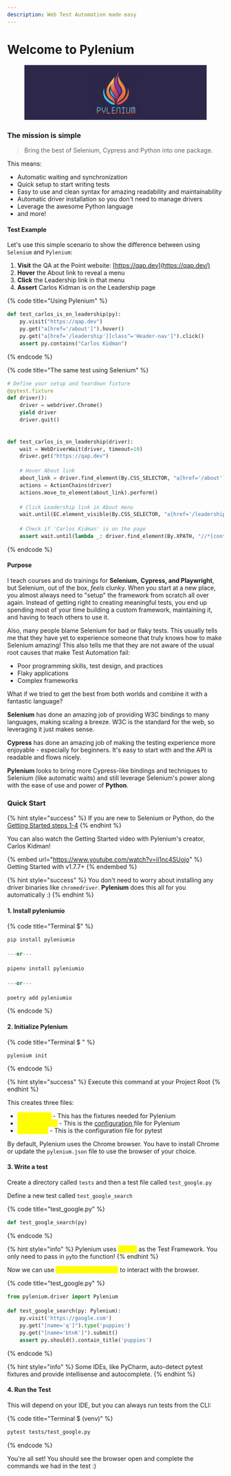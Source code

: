 ```yaml
---
description: Web Test Automation made easy
---
```


# Welcome to Pylenium

<figure><img src=".gitbook/assets/pylenium-banner.png" alt=""><figcaption></figcaption></figure>

### The mission is simple

> Bring the best of Selenium, Cypress and Python into one package.

This means:

* Automatic waiting and synchronization
* Quick setup to start writing tests
* Easy to use and clean syntax for amazing readability and maintainability
* Automatic driver installation so you don't need to manage drivers
* Leverage the awesome Python language
* and more!

#### Test Example

Let's use this simple scenario to show the difference between using `Selenium` and `Pylenium`:

1. **Visit** the QA at the Point website: [https://qap.dev](https://qap.dev/)
2. **Hover** the About link to reveal a menu
3. **Click** the Leadership link in that menu
4. **Assert** Carlos Kidman is on the Leadership page

{% code title="Using Pylenium" %}
```python
def test_carlos_is_on_leadership(py):
    py.visit("https://qap.dev")
    py.get("a[href='/about']").hover()
    py.get("a[href='/leadership'][class^='Header-nav']").click()
    assert py.contains("Carlos Kidman")
```
{% endcode %}

{% code title="The same test using Selenium" %}
```python
# Define your setup and teardown fixture
@pytest.fixture
def driver():
    driver = webdriver.Chrome()
    yield driver
    driver.quit()


def test_carlos_is_on_leadership(driver):
    wait = WebDriverWait(driver, timeout=10)
    driver.get("https://qap.dev")

    # Hover About link
    about_link = driver.find_element(By.CSS_SELECTOR, "a[href='/about']")
    actions = ActionChains(driver)
    actions.move_to_element(about_link).perform()

    # Click Leadership link in About menu
    wait.until(EC.element_visible(By.CSS_SELECTOR, "a[href='/leadership'][class^='Header-nav']")).click()

    # Check if 'Carlos Kidman' is on the page
    assert wait.until(lambda _: driver.find_element(By.XPATH, "//*[contains(text(), 'Carlos Kidman')]"))
```
{% endcode %}

#### Purpose

I teach courses and do trainings for **Selenium,** **Cypress, and Playwright**, but Selenium, out of the box, _feels_ clunky. When you start at a new place, you almost always need to "setup" the framework from scratch all over again. Instead of getting right to creating meaningful tests, you end up spending most of your time building a custom framework, maintaining it, and having to teach others to use it.

Also, many people blame Selenium for bad or flaky tests. This usually tells me that they have yet to experience someone that truly knows how to make Selenium amazing! This also tells me that they are not aware of the usual root causes that make Test Automation fail:

* Poor programming skills, test design, and practices
* Flaky applications
* Complex frameworks

What if we tried to get the best from both worlds and combine it with a fantastic language?

**Selenium** has done an amazing job of providing W3C bindings to many languages, making scaling a breeze. W3C is the standard for the web, so leveraging it just makes sense.

**Cypress** has done an amazing job of making the testing experience more enjoyable - especially for beginners. It's easy to start with and the API is readable and flows nicely.

**Pylenium** looks to bring more Cypress-like bindings and techniques to Selenium (like automatic waits) and still leverage Selenium's power along with the ease of use and power of **Python**.

### Quick Start

{% hint style="success" %}
If you are new to Selenium or Python, do the [Getting Started steps 1-4](docs/getting-started/virtual-environments.md)
{% endhint %}

You can also watch the Getting Started video with Pylenium's creator, Carlos Kidman!

{% embed url="https://www.youtube.com/watch?v=li1nc4SUojo" %}
Getting Started with v1.7.7+
{% endembed %}

{% hint style="success" %}
You don't need to worry about installing any driver binaries like `chromedriver`. **Pylenium** does this all for you automatically :)
{% endhint %}

#### 1. Install **pyleniumio**

{% code title="Terminal $" %}
```python
pip install pyleniumio

---or---

pipenv install pyleniumio

---or---

poetry add pyleniumio
```
{% endcode %}

#### 2. Initialize Pylenium

{% code title="Terminal $ " %}
```
pylenium init
```
{% endcode %}

{% hint style="success" %}
Execute this command at your Project Root
{% endhint %}

This creates three files:

* <mark style="color:yellow;">**`conftest.py`**</mark> - This has the fixtures needed for Pylenium
* <mark style="color:yellow;">**`pylenium.json`**</mark> - This is the [configuration ](docs/configuration/pylenium.json.md)file for Pylenium
* <mark style="color:yellow;">**`pytest.ini`**</mark> - This is the configuration file for pytest

By default, Pylenium uses the Chrome browser. You have to install Chrome or update the `pylenium.json` file to use the browser of your choice.

#### 3. Write a test

Create a directory called `tests` and then a test file called `test_google.py`

Define a new test called `test_google_search`

{% code title="test_google.py" %}
```python
def test_google_search(py)
```
{% endcode %}

{% hint style="info" %}
Pylenium uses <mark style="color:yellow;">**pytest**</mark> as the Test Framework. You only need to pass in `py`to the function!
{% endhint %}

Now we can use <mark style="color:yellow;">**Pylenium Commands**</mark> to interact with the browser.

{% code title="test_google.py" %}
```python
from pylenium.driver import Pylenium

def test_google_search(py: Pylenium):
    py.visit('https://google.com')
    py.get("[name='q']").type('puppies')
    py.get("[name='btnK']").submit()
    assert py.should().contain_title('puppies')
```
{% endcode %}

{% hint style="info" %}
Some IDEs, like PyCharm, auto-detect pytest fixtures and provide intellisense and autocomplete.
{% endhint %}

#### 4. Run the Test

This will depend on your IDE, but you can always run tests from the CLI:

{% code title="Terminal $ (venv)" %}
```bash
pytest tests/test_google.py
```
{% endcode %}

You're all set! You should see the browser open and complete the commands we had in the test :)
